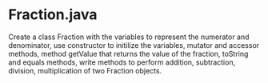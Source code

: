 # Fraction.java
Create a class Fraction with the variables to represent the numerator and denominator, use constructor to initilize the variables, mutator and accessor methods, method getValue that returns the value of the fraction, toString and equals methods, write methods to perform addition, subtraction, division, multiplication of two Fraction objects.

